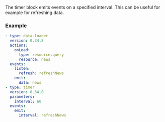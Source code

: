 The timer block emits events on a specified interval. This can be useful for example for refreshing
data.

### Example

```yaml
- type: data-loader
  version: 0.34.8
  actions:
    onLoad:
      type: resource.query
      resource: news
  events:
    listen:
      refresh: refreshNews
    emit:
      data: news
- type: timer
  version: 0.34.8
  parameters:
    interval: 60
  events:
    emit:
      interval: refreshNews
```
